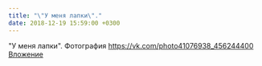 ```yaml
---
title: "\"У меня лапки\"."
date: 2018-12-19 15:59:00 +0300
---
```


"У меня лапки".
Фотография
<a class="vk-attach" href="https://vk.com/photo41076938_456244400">https://vk.com/photo41076938_456244400</a>
<a class="vk-attach" href="https://vk.com/photo41076938_456244400">Вложение</a>
